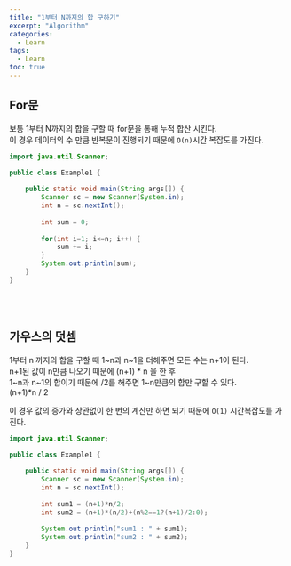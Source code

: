 ```yaml
---
title: "1부터 N까지의 합 구하기"
excerpt: "Algorithm"
categories: 
  - Learn
tags: 
  - Learn
toc: true
---
```



## For문

보통 1부터 N까지의 합을 구할 때 for문을 통해 누적 합산 시킨다.<br>
이 경우 데이터의 수 만큼 반복문이 진행되기 때문에 `O(n)`시간 복잡도를 가진다.<br>

```java
import java.util.Scanner;

public class Example1 {
	
	public static void main(String args[]) {
		Scanner sc = new Scanner(System.in);
		int n = sc.nextInt();
		
		int sum = 0;
		
		for(int i=1; i<=n; i++) {
			sum += i;
		}
		System.out.println(sum);
	}
}
```

<br><br>

## 가우스의 덧셈

1부터 n 까지의 합을 구할 때 1~n과 n~1을 더해주면 모든 수는 n+1이 된다. <br>
n+1된 값이 n만큼 나오기 때문에  (n+1) * n 을 한 후<br>
1~n과 n~1의 합이기 때문에  /2를 해주면 1~n만큼의 합만 구할 수 있다.<br>
(n+1)*n / 2<br>

이 경우 값의 증가와 상관없이 한 번의 계산만 하면 되기 때문에 `O(1)` 시간복잡도를 가진다.



```java
import java.util.Scanner;

public class Example1 {
	
	public static void main(String args[]) {
		Scanner sc = new Scanner(System.in);
		int n = sc.nextInt();
		
		int sum1 = (n+1)*n/2;
		int sum2 = (n+1)*(n/2)+(n%2==1?(n+1)/2:0);
		
		System.out.println("sum1 : " + sum1);
		System.out.println("sum2 : " + sum2);
	}
}
```


<br><br>
